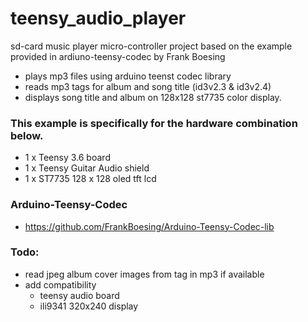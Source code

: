 # teensy_audio_player
sd-card music player micro-controller project based on the example provided in ardiuno-teensy-codec by Frank Boesing

* plays mp3 files using arduino teenst codec library
* reads mp3 tags for album and song title (id3v2.3 & id3v2.4)
* displays song title and album on 128x128 st7735 color display.

### This example is specifically for the hardware combination below. 
* 1 x Teensy 3.6 board
* 1 x Teensy Guitar Audio shield
* 1 x ST7735 128 x 128 oled tft lcd 


### Arduino-Teensy-Codec 
* https://github.com/FrankBoesing/Arduino-Teensy-Codec-lib
   
### Todo:
* read jpeg album cover images from tag in mp3 if available
* add compatibility
  * teensy audio board
  * ili9341 320x240 display

